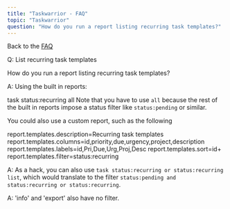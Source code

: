 ```yaml
---
title: "Taskwarrior - FAQ"
topic: "Taskwarrior"
question: "How do you run a report listing recurring task templates?"
---
```


Back to the [FAQ](/support/faq)

Q: List recurring task templates

How do you run a report listing recurring task templates?

A: Using the built in reports:

task status:recurring all
Note that you have to use `all` because the rest of the built in reports impose a status filter like `status:pending` or similar.

You could also use a custom report, such as the following

report.templates.description=Recurring task templates
report.templates.columns=id,priority,due,urgency,project,description
report.templates.labels=id,Pri,Due,Urg,Proj,Desc
report.templates.sort=id+
report.templates.filter=status:recurring

A: As a hack, you can also use `task status:recurring or status:recurring list`, which would translate to the filter `status:pending and status:recurring or status:recurring`.

A: 'info' and 'export' also have no filter.
